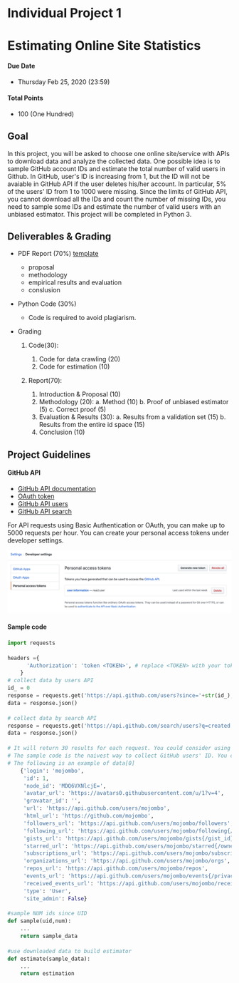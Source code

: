 # Individual Project 1
# Estimating Online Site Statistics
#### Due Date
* Thursday Feb 25, 2020 (23:59)

#### Total Points
* 100 (One Hundred)

## Goal
In this project, you will be asked to choose one online site/service with APIs to download data and analyze the collected data. One possible idea is to sample GitHub account IDs and estimate the total number of valid users in Github. In GitHub, user's ID is increasing from 1, but the ID will not be avaiable in GitHub API if the user deletes his/her account. In particular, 5% of the users' ID from 1 to 1000 were missing. Since the limits of GitHub API, you cannot download all the IDs and count the number of missing IDs, you need to sample some IDs and estimate the number of valid users with an unbiased estimator. This project will be completed in Python 3. 

## Deliverables & Grading
* PDF Report (70%) [template](https://www.acm.org/binaries/content/assets/publications/taps/acm_submission_template.docx)
	* proposal
	* methodology
	* empirical results and evaluation
	* conslusion
	
* Python Code (30%)
	* Code is required to avoid plagiarism.

* Grading
  1. Code(30):
     1. Code for data crawling (20)
     2. Code for estimation (10)

  2. Report(70):
     1. Introduction & Proposal (10)
     2. Methodology (20):
        a. Method (10)
        b. Proof of unbiased estimator (5)
        c. Correct proof (5)
     3. Evaluation & Results (30):
     	a. Results from a validation set (15)
	b. Results from the entire id space (15) 
     4. Conclusion (10)


## Project Guidelines

#### GitHub API
* [GitHub API documentation](https://developer.github.com/v3/)
* [OAuth token](https://developer.github.com/v3/#oauth2-token-sent-in-a-header)
* [GitHub API users](https://developer.github.com/v3/users/)
* [GitHub API search](https://developer.github.com/v3/search/#search-users)

For API requests using Basic Authentication or OAuth, you can make up to 5000 requests per hour. You can create your personal access tokens under developer settings.
<p align="center">
<img src="token.png">
</p>

#### Sample code

```python
import requests

headers ={
      'Authorization': 'token <TOKEN>', # replace <TOKEN> with your token
    }
# collect data by users API
id_ = 0
response = requests.get('https://api.github.com/users?since='+str(id_),headers=headers)
data = response.json()

# collect data by search API
response = requests.get('https://api.github.com/search/users?q=created:<2020-01-14&created:>2020-01-13',headers=headers)
data = response.json()

# It will return 30 results for each request. You could consider using "for" loop to crawl more data.
# The sample code is the naivest way to collect GitHub users' ID. You can consider other ways to collect data.
# The following is an example of data[0]
    {'login': 'mojombo',
     'id': 1,
     'node_id': 'MDQ6VXNlcjE=',
     'avatar_url': 'https://avatars0.githubusercontent.com/u/1?v=4',
     'gravatar_id': '',
     'url': 'https://api.github.com/users/mojombo',
     'html_url': 'https://github.com/mojombo',
     'followers_url': 'https://api.github.com/users/mojombo/followers',
     'following_url': 'https://api.github.com/users/mojombo/following{/other_user}',
     'gists_url': 'https://api.github.com/users/mojombo/gists{/gist_id}',
     'starred_url': 'https://api.github.com/users/mojombo/starred{/owner}{/repo}',
     'subscriptions_url': 'https://api.github.com/users/mojombo/subscriptions',
     'organizations_url': 'https://api.github.com/users/mojombo/orgs',
     'repos_url': 'https://api.github.com/users/mojombo/repos',
     'events_url': 'https://api.github.com/users/mojombo/events{/privacy}',
     'received_events_url': 'https://api.github.com/users/mojombo/received_events',
     'type': 'User',
     'site_admin': False}
     
#sample NUM ids since UID    
def sample(uid,num):
    ...
    return sample_data
    
#use downloaded data to build estimator  
def estimate(sample_data):
    ...
    return estimation
```
